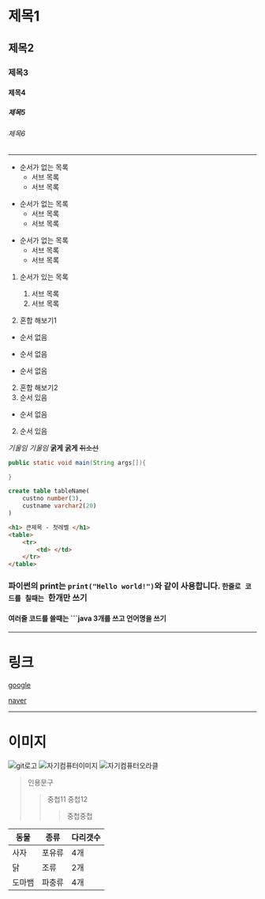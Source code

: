 # 제목1
## 제목2
### 제목3
#### 제목4
##### 제목5
###### 제목6
---
- 순서가 없는 목록
  - 서브 목록
  - 서브 목록
  
+ 순서가 없는 목록
  + 서브 목록
  + 서브 목록

* 순서가 없는 목록
  * 서브 목록
  * 서브 목록

1. 순서가 있는 목록
   1. 서브 목록
   2. 서브 목록

1. 혼합 해보기1
  - 순서 없음
  + 순서 없음
  * 순서 없음
  
2. 혼합 해보기2
  1. 순서 있음
   - 순서 없음
  2. 순서 있음


*기울임*
_기울임_
**굵게**
__굵게__
~~취소선~~

```java
public static void main(String args[]){

}
```
```sql
create table tableName(
    custno number(3),
    custname varchar2(20)
)

```

```html
<h1> 큰제목 - 첫레벨 </h1>
<table>
    <tr>
        <td> </td>
    </tr>
</table>
```

### 파이썬의 print는 `print("Hello world!")`와 같이 사용합니다. `한줄로 코드를 칠때는 `한개만 쓰기

#### 여러줄 코드를 쓸때는 ```java 3개를 쓰고 언어명을 쓰기

---
# 링크
[google](https://google.com)

[naver](https://naver.com)

---
# 이미지
![git로고](https://git-scm.com/images/logo@2x.png)
![자기컴퓨터이미지](Youtubeimage.png)
![자기컴퓨터오라클](oracle.png)

> 인용문구
>> 중첩11
>> 중첩12
>>> 중첩중첩

| 동물 | 종류 | 다리갯수 |
|-----|-----|-----|
| 사자 | 포유류 | 4개 |
| 닭 | 조류 | 2개 |
| 도마뱀 | 파충류 | 4개 |



